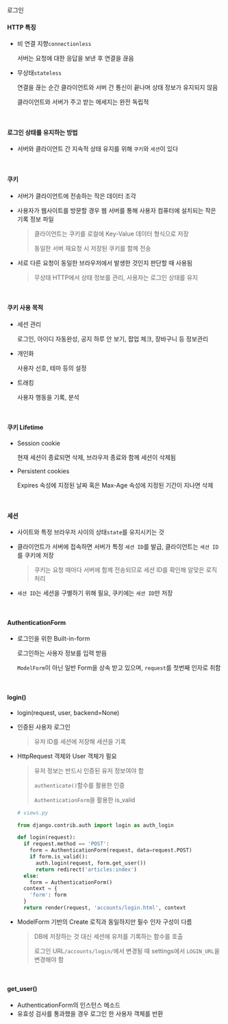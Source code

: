 로그인

#### HTTP 특징

- 비 연결 지향`connectionless`

  서버는 요청에 대한 응답을 보낸 후 연결을 끊음

- 무상태`stateless`

  연결을 끊는 순간 클라이언트와 서버 간 통신이 끝나며 상태 정보가 유지되지 않음

  클라이언트와 서버가 주고 받는 메세지는 완전 독립적

<br>

#### 로그인 상태를 유지하는 방법

- 서버와 클라이언트 간 지속적 상태 유지를 위해 `쿠키`와 `세션`이 있다

<br>

#### 쿠키

- 서버가 클라이언트에 전송하는 작은 데이터 조각

- 사용자가 웹사이트를 방문할 경우 웹 서버를 통해 사용자 컴퓨터에 설치되는 작은 기록 정보 파일

  > 클라이언트는 쿠키를 로컬에 Key-Value 데이터 형식으로 저장
  >
  > 동일한 서버 재요청 시 저장된 쿠키를 함께 전송

- 서로 다른 요청이 동일한 브라우저에서 발생한 것인지 판단할 때 사용됨

  > 무상태 HTTP에서 상태 정보를 관리, 사용자는 로그인 상태를 유지

<br>

#### 쿠키 사용 목적

- 세션 관리

  로그인, 아이디 자동완성, 공지 하루 안 보기, 팝업 체크, 장바구니 등 정보관리

- 개인화

  사용자 선호, 테마 등의 설정

- 트래킹

  사용자 행동을 기록, 분석

<br>

#### 쿠키 Lifetime

- Session cookie

  현재 세션이 종료되면 삭제, 브라우저 종료와 함께 세션이 삭제됨

- Persistent cookies

  Expires 속성에 지정된 날짜 혹은 Max-Age 속성에 지정된 기간이 지나면 삭제

<br>

#### 세션

- 사이트와 특정 브라우저 사이의 상태`state`를 유지시키는 것

- 클라이언트가 서버에 접속하면 서버가 특정 `세션 ID`를 발급, 클라이언트는 `세션 ID`를 쿠키에 저장

  > 쿠키는 요청 때마다 서버에 함께 전송되므로 세션 ID를 확인해 알맞은 로직 처리

- `세션 ID`는 세션을 구별하기 위해 필요, 쿠키에는 `세션 ID`만 저장

<br>

#### AuthenticationForm

- 로그인을 위한 Built-in-form

  로그인하는 사용자 정보를 입력 받음

  `ModelForm`이 아닌 일반 Form을 상속 받고 있으며, `request`를 첫번째 인자로 취함

<br>

#### login()

- login(request, user, backend=None)

- 인증된 사용자 로그인

  > 유저 ID를 세션에 저장해 세션을 기록 

- HttpRequest 객체와 User 객체가 필요

  > 유저 정보는 반드시 인증된 유저 정보여야 함
  >
  > `authenticate()`함수를 활용한 인증
  >
  > `AuthenticationForm`을 활용한 is_valid

  ```python
  # views.py
  
  from django.contrib.auth import login as auth_login
  
  def login(request):
    if request.method == 'POST':
      form = AuthenticationForm(request, data=request.POST)
      if form.is_valid():
        auth.login(request, form.get_user())
        return redirect('articles:index')
    else:
      form = AuthenticationForm()
    context = {
      'form': form
    }
    return render(request, 'accounts/login.html', context
  ```

- ModelForm 기반의 Create 로직과 동일하지만 필수 인자 구성이 다름

  > DB에 저장하는 것 대신 세션에 유저를 기록하는 함수를 호출
  >
  > 로그인 URL`/accounts/login/`에서 변경될 때 settings에서 `LOGIN_URL`을 변경해야 함

<br>

#### get_user()

- AuthenticationForm의 인스턴스 메소드
- 유효성 검사를 통과했을 경우 로그인 한 사용자 객체를 반환

